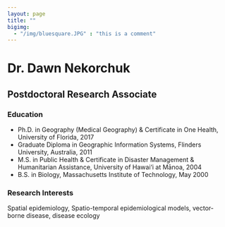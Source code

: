 ```yaml
---
layout: page
title: ""
bigimg: 
  - "/img/bluesquare.JPG" : "this is a comment"
---
```


# Dr. Dawn Nekorchuk
## Postdoctoral Research Associate

### Education
- Ph.D. in Geography (Medical Geography) & Certificate in One Health, University of Florida, 2017
- Graduate Diploma in Geographic Information Systems, Flinders University, Australia, 2011
- M.S. in Public Health & Certificate in Disaster Management & Humanitarian Assistance, University of Hawai‘i at Mānoa, 2004
- B.S. in Biology, Massachusetts Institute of Technology, May 2000

### Research Interests
Spatial epidemiology, Spatio-temporal epidemiological models, vector-borne disease, disease ecology
